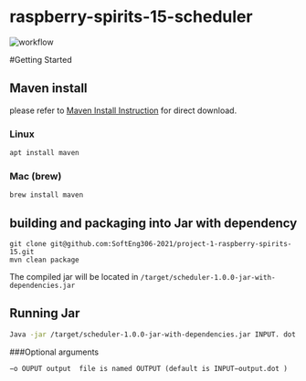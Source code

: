 # raspberry-spirits-15-scheduler
![workflow](https://github.com/SoftEng306-2021/project-1-raspberry-spirits-15/actions/workflows/maven.yml/badge.svg)

#Getting Started



## Maven install
please refer to [Maven Install Instruction](https://maven.apache.org/download.cgi) for direct download.


### Linux
```bash
apt install maven
```

### Mac (brew)
```
brew install maven
```

## building and packaging into Jar with dependency
```
git clone git@github.com:SoftEng306-2021/project-1-raspberry-spirits-15.git
mvn clean package
```

The compiled jar will be located in `/target/scheduler-1.0.0-jar-with-dependencies.jar`


## Running Jar
```bash
Java -jar /target/scheduler-1.0.0-jar-with-dependencies.jar INPUT. dot P [OPTION]
```
###Optional arguments
```
−o OUPUT output  file is named OUTPUT (default is INPUT−output.dot )
```



